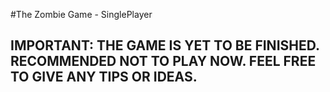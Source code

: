 #The Zombie Game - SinglePlayer
## IMPORTANT: THE GAME IS YET TO BE FINISHED. RECOMMENDED NOT TO PLAY NOW. FEEL FREE TO GIVE ANY TIPS OR IDEAS.